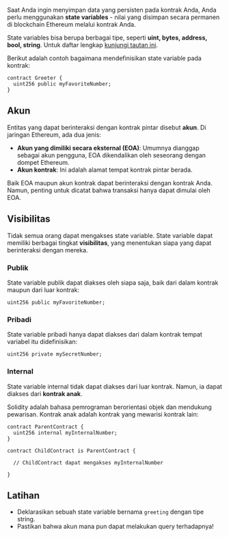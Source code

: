 Saat Anda ingin menyimpan data yang persisten pada kontrak Anda, Anda perlu menggunakan **state variables** - nilai yang disimpan secara permanen di blockchain Ethereum melalui kontrak Anda.

State variables bisa berupa berbagai tipe, seperti **uint, bytes, address, bool, string**. Untuk daftar lengkap [kunjungi tautan ini](https://docs.soliditylang.org/en/v0.8.10/types.html).

Berikut adalah contoh bagaimana mendefinisikan state variable pada kontrak:

```sol
contract Greeter {
  uint256 public myFavoriteNumber;
}
```

## Akun

Entitas yang dapat berinteraksi dengan kontrak pintar disebut **akun**. Di jaringan Ethereum, ada dua jenis:

- **Akun yang dimiliki secara eksternal (EOA)**: Umumnya dianggap sebagai akun pengguna, EOA dikendalikan oleh seseorang dengan dompet Ethereum.
- **Akun kontrak**: Ini adalah alamat tempat kontrak pintar berada.

Baik EOA maupun akun kontrak dapat berinteraksi dengan kontrak Anda. Namun, penting untuk dicatat bahwa transaksi hanya dapat dimulai oleh EOA.

## Visibilitas

Tidak semua orang dapat mengakses state variable. State variable dapat memiliki berbagai tingkat **visibilitas**, yang menentukan siapa yang dapat berinteraksi dengan mereka.

### Publik

State variable publik dapat diakses oleh siapa saja, baik dari dalam kontrak maupun dari luar kontrak:

```sol
uint256 public myFavoriteNumber;
```

### Pribadi

State variable pribadi hanya dapat diakses dari dalam kontrak tempat variabel itu didefinisikan:

```sol
uint256 private mySecretNumber;
```

### Internal

State variable internal tidak dapat diakses dari luar kontrak. Namun, ia dapat diakses dari **kontrak anak**.

Solidity adalah bahasa pemrograman berorientasi objek dan mendukung pewarisan. Kontrak anak adalah kontrak yang mewarisi kontrak lain:

```sol
contract ParentContract {
  uint256 internal myInternalNumber;
}

contract ChildContract is ParentContract {

  // ChildContract dapat mengakses myInternalNumber

}
```

## Latihan

- Deklarasikan sebuah state variable bernama `greeting` dengan tipe string.
- Pastikan bahwa akun mana pun dapat melakukan query terhadapnya!
